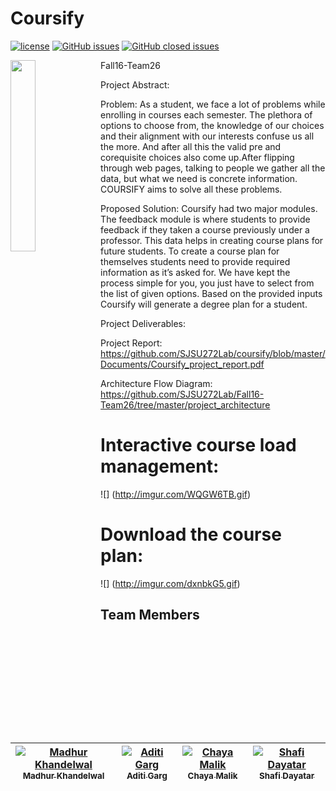 # Coursify
 
 [![license](https://img.shields.io/github/license/mashape/apistatus.svg)](https://github.com/SJSU272Lab/Fall16-Team11/blob/master/LICENSE.md)
 [![GitHub issues](https://img.shields.io/badge/issues-0%20open-green.svg)](https://github.com/SJSU272Lab/coursify/issues?q=is%3Aopen+is%3Aissue) 
 [![GitHub closed issues](https://img.shields.io/badge/issues-15%20closed-red.svg)](https://github.com/SJSU272Lab/coursify/issues?q=is%3Aissue+is%3Aclosed)
 
 <img src="https://i.imgur.com/lpFVKEB.png" width="28%" align="left">
 
 
Fall16-Team26

Project Abstract: 

Problem:  As a student, we face a lot of problems while enrolling in courses each semester. 
The plethora of options to choose from, the knowledge of our choices and their alignment with our interests confuse us all the more. 
And after all this the valid pre and corequisite choices also come up.After flipping through web pages, talking to people we gather all the data, but what we need is concrete information. COURSIFY aims to solve all these problems.


Proposed Solution:
Coursify had two major modules.
The feedback module is where students to provide feedback if they taken a course previously under a professor. This data helps in creating course plans for future students.
To create a course plan for themselves students need to provide required information as it’s asked for. We have kept the process simple for you, you just have to select from the list of given options. Based on the provided inputs Coursify will generate a degree plan for a student.

Project Deliverables:

Project Report: https://github.com/SJSU272Lab/coursify/blob/master/Documents/Coursify_project_report.pdf


Architecture Flow Diagram: https://github.com/SJSU272Lab/Fall16-Team26/tree/master/project_architecture

# Interactive course load management:

![] (http://imgur.com/WQGW6TB.gif)

# Download the course plan:

![] (http://imgur.com/dxnbkG5.gif)

## Team Members

| [![Madhur Khandelwal](https://avatars.githubusercontent.com/madhurkhandelwal234?s=100)<br /><sub>Madhur Khandelwal</sub>](https://github.com/madhurkhandelwal234)<br /> | [![Aditi Garg](https://avatars.githubusercontent.com/aditigargsjsu?s=100)<br /><sub>Aditi Garg</sub>](https://github.com/aditigargsjsu)<br /> | [![Chaya Malik](https://avatars.githubusercontent.com/Chaya16?s=100)<br /><sub>Chaya Malik</sub>](https://github.com/Chaya16)<br />| [![Shafi Dayatar](https://avatars.githubusercontent.com/shafi-dayatar?s=100)<br /><sub>Shafi Dayatar</sub>](https://github.com/shafi-dayatar)<br />|
| :---: | :---: | :---: | :---: |

